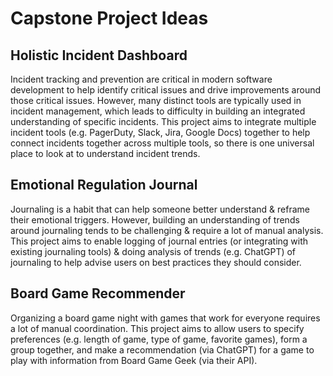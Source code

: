 # Capstone Project Ideas

## Holistic Incident Dashboard

Incident tracking and prevention are critical in modern software development to help identify critical issues and drive improvements around those critical issues. However, many distinct tools are typically used in incident management, which leads to difficulty in building an integrated understanding of specific incidents. This project aims to integrate multiple incident tools (e.g. PagerDuty, Slack, Jira, Google Docs) together to help connect incidents together across multiple tools, so there is one universal place to look at to understand incident trends.

## Emotional Regulation Journal

Journaling is a habit that can help someone better understand & reframe their emotional triggers. However, building an understanding of trends around journaling tends to be challenging & require a lot of manual analysis. This project aims to enable logging of journal entries (or integrating with existing journaling tools) & doing analysis of trends (e.g. ChatGPT) of journaling to help advise users on best practices they should consider.

## Board Game Recommender

Organizing a board game night with games that work for everyone requires a lot of manual coordination. This project aims to allow users to specify preferences (e.g. length of game, type of game, favorite games), form a group together, and make a recommendation (via ChatGPT) for a game to play with information from Board Game Geek (via their API).
